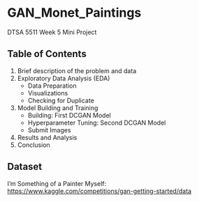 # GAN_Monet_Paintings

DTSA 5511 Week 5 Mini Project

## Table of Contents
1. Brief description of the problem and data
2. Exploratory Data Analysis (EDA)
   - Data Preparation
   - Visualizations
   - Checking for Duplicate
3. Model Building and Training
   - Building: First DCGAN Model
   - Hyperparameter Tuning: Second DCGAN Model
   - Submit Images
4. Results and Analysis
5. Conclusion

## Dataset
I’m Something of a Painter Myself: <https://www.kaggle.com/competitions/gan-getting-started/data>
